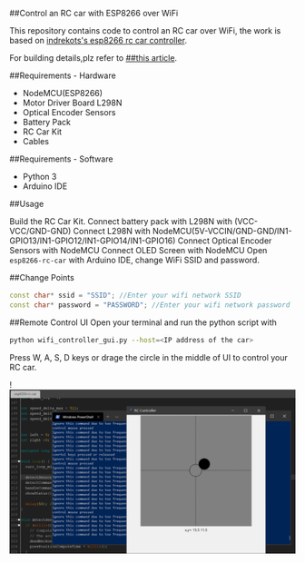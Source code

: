 ##Control an RC car with ESP8266 over WiFi

This repository contains code to control an RC car over WiFi, the work is based on [indrekots's esp8266 rc car controller](https://github.com/indrekots/esp8266-rc-car-controller). 

For building details,plz refer to [##this article](https://articles.oostore.com/build-a-rc-car-with-wifi-control/).

##Requirements - Hardware

* NodeMCU(ESP8266)
* Motor Driver Board L298N
* Optical Encoder Sensors
* Battery Pack
* RC Car Kit
* Cables

##Requirements - Software

* Python 3
* Arduino IDE

##Usage

Build the RC Car Kit.
Connect battery pack with L298N with (VCC-VCC/GND-GND)
Connect L298N with NodeMCU(5V-VCCIN/GND-GND/IN1-GPIO13/IN1-GPIO12/IN1-GPIO14/IN1-GPIO16)
Connect Optical Encoder Sensors with NodeMCU
Connect OLED Screen with NodeMCU
Open `esp8266-rc-car` with Arduino IDE, change WiFi SSID and password. 

##Change Points

```cpp
const char* ssid = "SSID"; //Enter your wifi network SSID
const char* password = "PASSWORD"; //Enter your wifi network password
```

##Remote Control UI
Open your terminal and run the python script with

```bash
python wifi_controller_gui.py --host=<IP address of the car>
```

Press W, A, S, D keys or drage the circle in the middle of UI to control your RC car.

!![Interface](https://github.com/angelamonster/esp8266-rc-car-controller/blob/master/resources/interface.png)
